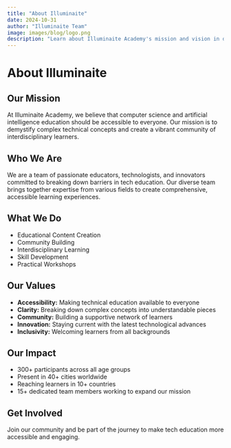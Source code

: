 ```yaml
---
title: "About Illuminaite"
date: 2024-10-31
author: "Illuminaite Team"
image: images/blog/logo.png
description: "Learn about Illuminaite Academy's mission and vision in demystifying CS & AI education."
---
```


# About Illuminaite

## Our Mission
At Illuminaite Academy, we believe that computer science and artificial intelligence education should be accessible to everyone. Our mission is to demystify complex technical concepts and create a vibrant community of interdisciplinary learners.

## Who We Are
We are a team of passionate educators, technologists, and innovators committed to breaking down barriers in tech education. Our diverse team brings together expertise from various fields to create comprehensive, accessible learning experiences.

## What We Do
- Educational Content Creation
- Community Building
- Interdisciplinary Learning
- Skill Development
- Practical Workshops

## Our Values
- **Accessibility:** Making technical education available to everyone
- **Clarity:** Breaking down complex concepts into understandable pieces
- **Community:** Building a supportive network of learners
- **Innovation:** Staying current with the latest technological advances
- **Inclusivity:** Welcoming learners from all backgrounds

## Our Impact
- 300+ participants across all age groups
- Present in 40+ cities worldwide
- Reaching learners in 10+ countries
- 15+ dedicated team members working to expand our mission

## Get Involved
Join our community and be part of the journey to make tech education more accessible and engaging.